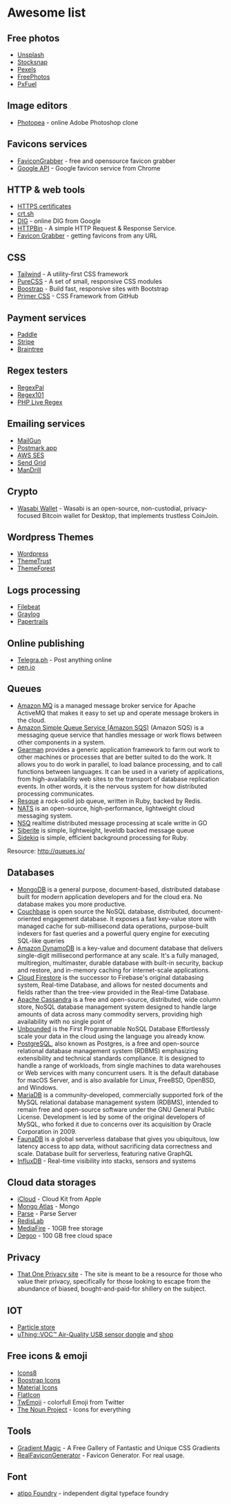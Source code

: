 # Awesome list

## Free photos

- [Unsplash](https://unsplash.com/)
- [Stocksnap](https://stocksnap.io/)
- [Pexels](https://www.pexels.com/)
- [FreePhotos](https://freephotos.cc/)
- [PxFuel](https://www.pxfuel.com/)

## Image editors

- [Photopea](https://www.photopea.com/) - online Adobe Photoshop clone

## Favicons services

- [FaviconGrabber](http://favicongrabber.com) - free and opensource favicon grabber
- [Google API](https://www.google.com/s2/favicons?domain=ozzyczech.cz) - Google favicon service from Chrome

## HTTP & web tools

- [HTTPS certificates](https://transparencyreport.google.com/https/certificates)
- [crt.sh](https://crt.sh) 
- [DIG](https://toolbox.googleapps.com/apps/dig/#ANY/) - online DIG from Google
- [HTTPBin](https://httpbin.org) - A simple HTTP Request & Response Service.
- [Favicon Grabber](http://favicongrabber.com/) - getting favicons from any URL

## CSS

- [Tailwind](https://tailwindcss.com/) - A utility-first CSS framework
- [PureCSS](https://purecss.io/) - A set of small, responsive CSS modules
- [Boostrap](https://getbootstrap.com/) - Build fast, responsive sites with Bootstrap
- [Primer CSS](https://primer.style/css/) - CSS Framework from GitHub
## Payment services

- [Paddle](https://paddle.com/)
- [Stripe](https://stripe.com/)
- [Braintree](https://www.braintreepayments.com)

## Regex testers

- [RegexPal](https://www.regexpal.com/)
- [Regex101](https://regex101.com/)
- [PHP Live Regex](https://www.phpliveregex.com/)

## Emailing services

- [MailGun](https://www.mailgun.com/)
- [Postmark app](https://postmarkapp.com/)
- [AWS SES](https://aws.amazon.com/ses/)
- [Send Grid](https://sendgrid.com/)
- [ManDrill](http://www.mandrill.com/)

## Crypto

- [Wasabi Wallet](https://www.wasabiwallet.io/) - Wasabi is an open-source, non-custodial, privacy-focused Bitcoin wallet for Desktop, that implements trustless CoinJoin.

## Wordpress Themes

- [Wordpress](https://wordpress.org/themes/)
- [ThemeTrust](http://themetrust.com/themes/)
- [ThemeForest](https://themeforest.net/category/wordpress)

## Logs processing

- [Filebeat](https://www.elastic.co/products/beats/filebeat)
- [Graylog](https://www.graylog.org/)
- [Papertrails](https://papertrailapp.com/)

## Online publishing

- [Telegra.ph](https://telegra.ph/) - Post anything online
- [pen.io](http://pen.io/)

## Queues

- [Amazon MQ](https://aws.amazon.com/amazon-mq/) is a managed message broker service for Apache ActiveMQ that makes it easy to set up and operate message brokers in the cloud.
- [Amazon Simple Queue Service (Amazon SQS)](https://aws.amazon.com/sqs/) (Amazon SQS) is a messaging queue service that handles message or work flows between other components in a system.
- [Gearman](http://gearman.org/) provides a generic application framework to farm out work to other machines or processes that are better suited to do the work. It allows you to do work in parallel, to load balance processing, and to call functions between languages. It can be used in a variety of applications, from high-availability web sites to the transport of database replication events. In other words, it is the nervous system for how distributed processing communicates.
- [Resque](https://github.com/resque/resque) a rock-solid job queue, written in Ruby, backed by Redis.
- [NATS](https://nats.io/) is an open-source, high-performance, lightweight cloud messaging system.
- [NSQ](https://github.com/bitly/nsq) realtime distributed message processing at scale writte in GO
- [Siberite](http://siberite.org/) is simple, lightweight, leveldb backed message queue
- [Sidekiq](https://sidekiq.org/) is simple, efficient background processing for Ruby.

Resource: http://queues.io/

## Databases

- [MongoDB](https://www.mongodb.com/) is a general purpose, document-based, distributed database built for modern application developers and for the cloud era. No database makes you more productive.
- [Couchbase](https://www.couchbase.com/) is open source the NoSQL database, distributed, document-oriented engagement database. It exposes a fast key-value store with managed cache for sub-millisecond data operations,  purpose-built indexers for fast queries and a powerful query engine for executing SQL-like queries 
- [Amazon DynamoDB](https://aws.amazon.com/dynamodb/) is a key-value and document database that delivers single-digit millisecond performance at any scale. It's a fully managed, multiregion, multimaster, durable database with built-in security, backup and restore, and in-memory caching for internet-scale applications.
- [Cloud Firestore](https://firebase.google.com/) is the successor to Firebase's original databasing system, Real-time Database, and allows for nested documents and fields rather than the tree-view provided in the Real-time Database. 
- [Apache Cassandra](http://cassandra.apache.org) is a free and open-source, distributed, wide column store, NoSQL database management system designed to handle large amounts of data across many commodity servers, providing high availability with no single point of 
- [Unbounded](https://unbounded.cloud/) is the First Programmable NoSQL Database Effortlessly scale your data in the cloud using the language you already know.
- [PostgreSQL](https://www.postgresql.org/), also known as Postgres, is a free and open-source relational database management system (RDBMS) emphasizing extensibility and technical standards compliance. It is designed to handle a range of workloads, from single machines to data warehouses or Web services with many concurrent users. It is the default database for macOS Server, and is also available for Linux, FreeBSD, OpenBSD, and Windows.
- [MariaDB](https://mariadb.org/) is a community-developed, commercially supported fork of the MySQL relational database management system (RDBMS), intended to remain free and open-source software under the GNU General Public License. Development is led by some of the original developers of MySQL, who forked it due to concerns over its acquisition by Oracle Corporation in 2009.
- [FaunaDB](https://fauna.com/) is a global serverless database that gives you ubiquitous, low latency access to app data, without sacrificing data correctness and scale. Database built for serverless, featuring native GraphQL
- [InfluxDB](https://www.influxdata.com/) - Real-time visibility into stacks, sensors and systems

## Cloud data storages

- [iCloud](https://developer.apple.com/icloud/) - Cloud Kit from Apple
- [Mongo Atlas](https://www.mongodb.com/cloud/atlas) - Mongo
- [Parse](https://parse.com/) - Parse Server
- [RedisLab](https://redislabs.com/)
- [MediaFire](https://app.mediafire.com/myfiles) - 10GB free storage
- [Degoo](https://degoo.com/) - 100 GB free cloud space

## Privacy

- [That One Privacy site](https://thatoneprivacysite.net/) - The site is meant to be a resource 
  for those who value their privacy, specifically for those looking to escape 
  from the abundance of biased, bought-and-paid-for shillery on the subject.
  
## IOT

- [Particle store](https://store.particle.io/)
- [uThing::VOC™ Air-Quality USB sensor dongle](https://ohmtech.io/products/uthingvoc/) and [shop](https://www.tindie.com/products/damancuso/uthingvoc-air-quality-usb-dongle/)

## Free icons & emoji

- [Icons8](https://icons8.com/)
- [Boostrap Icons](https://icons.getbootstrap.com/)
- [Material Icons](https://material.io/tools/icons/)
- [FlatIcon](https://flaticon.com)
- [TwEmoji](https://twemoji.twitter.com/) - colorfull Emoji from Twitter
- [The Noun Project](https://thenounproject.com/) - Icons for everything

## Tools 

- [Gradient Magic](https://www.gradientmagic.com/) - A Free Gallery of Fantastic and Unique CSS Gradients
- [RealFaviconGenerator](https://realfavicongenerator.net/) - Favicon Generator. For real usage.

## Font

- [atipo Foundry](https://www.atipofoundry.com/) - independent digital typeface foundry
